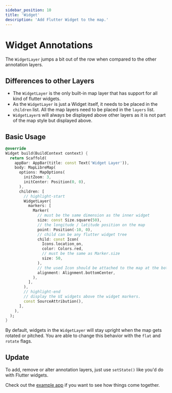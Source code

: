 ```yaml
---
sidebar_position: 10
title: 'Widget'
description: 'Add Flutter Widget to the map.'
---
```


# Widget Annotations

The `WidgetLayer` jumps a bit out of the row when compared to the other
annotation layers.

## Differences to other Layers

- The `WidgetLayer` is the only built-in map layer that has support for all kind
  of flutter widgets.
- As the `WidgetLayer` is just a Widget itself, it needs to be placed in
  the `children` list. All the map layers need to be placed in the `layers`
  list.
- `WidgetLayer`s will always be displayed above other layers as it is not part
  of the map style but displayed above.

## Basic Usage

```dart
@override
Widget build(BuildContext context) {
  return Scaffold(
    appBar: AppBar(title: const Text('Widget Layer')),
    body: MapLibreMap(
      options: MapOptions(
        initZoom: 3,
        initCenter: Position(0, 0),
      ),
      children: [
        // highlight-start
        WidgetLayer(
          markers: [
            Marker(
              // must be the same dimension as the inner widget
              size: const Size.square(50),
              // the longitude / latitude position on the map
              point: Position(-10, 0),
              // child can be any flutter widget tree
              child: const Icon(
                Icons.location_on,
                color: Colors.red,
                // must be the same as Marker.size
                size: 50,
              ),
              // the used Icon should be attached to the map at the bottom center 
              alignment: Alignment.bottomCenter,
            ),
          ],
        ),
        // highlight-end
        // display the UI widgets above the widget markers.
        const SourceAttribution(),
      ],
    ),
  );
}
```

By default, widgets in the `WidgetLayer` will stay upright when the map gets
rotated or pitched. You are able to change this behavior with the `flat`
and `rotate` flags.

## Update

To add, remove or alter annotation layers, just use `setState()` like you'd do
with Flutter widgets.

Check out
the [example app](https://github.com/josxha/flutter-maplibre/blob/main/example/lib/widget_layer_page.dart)
if you want to see how things come together.
